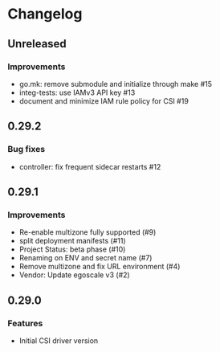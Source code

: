 # Changelog

## Unreleased

### Improvements

* go.mk: remove submodule and initialize through make #15
* integ-tests: use IAMv3 API key #13 
* document and minimize IAM rule policy for CSI #19 

## 0.29.2

### Bug fixes

* controller: fix frequent sidecar restarts #12 

## 0.29.1

### Improvements

* Re-enable multizone fully supported (#9)
* split deployment manifests (#11) 
* Project Status: beta phase (#10)
* Renaming on ENV and secret name (#7)
* Remove multizone and fix URL environment (#4)
* Vendor: Update egoscale v3 (#2)

## 0.29.0

### Features

* Initial CSI driver version
